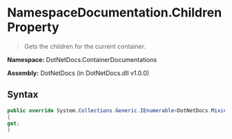 # NamespaceDocumentation.Children Property
> Gets the children for the current container.

**Namespace:** DotNetDocs.ContainerDocumentations

**Assembly:** DotNetDocs (in DotNetDocs.dll v1.0.0)
## Syntax
```csharp
public override System.Collections.Generic.IEnumerable<DotNetDocs.Mixins.Contracts.IDocumentation> Children
{
get;
}
```
